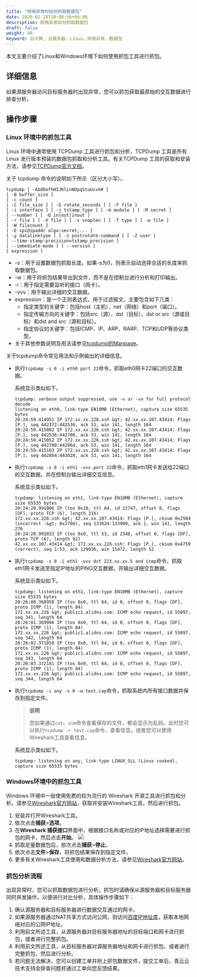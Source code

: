 ```yaml
---
title: "网络异常时如何抓取数据包"
date: 2020-02-28T10:08:56+09:00
description: 网络异常如何抓取数据包
draft: false
weight: 40
keyword: 云计算, 云服务器，Linux，网络异常，数据包
---
```


本文主要介绍了Linux和Windows环境下如何使用抓包工具进行抓包。

## 详细信息

如果源服务器访问目标服务器时出现异常，您可以抓包获取最原始的交互数据进行排查分析。

## 操作步骤

### Linux 环境中的抓包工具

Linux 环境中通常使用 TCPDump 工具进行抓包和分析，TCPDump 工具是所有 Linux 发行版本预装的数据包抓取和分析工具。有关TCPDump 工具的获取和安装方法，请参见[TCPDump官方文档](http://www.tcpdump.org/)。

关于 tcpdump 命令的说明如下所示（区分大小写）。

```
tcpdump [ -AbdDefhHIJKlLnNOpqStuUvxX# ] 
[ -B buffer_size ] 
[ -c count ] 
[ -C file_size ] [ -G rotate_seconds ] [ -F file ] 
[ -i interface ] [ -j tstamp_type ] [ -m module ] [ -M secret ] 
[ --number ] [ -Q in|out|inout ] 
[ -r file ] [ -V file ] [ -s snaplen ] [ -T type ] [ -w file ] 
[ -W filecount ] 
[ -E spi@ipaddr algo:secret,... ] 
[ -y datalinktype ] [ -z postrotate-command ] [ -Z user ] 
[ --time-stamp-precision=tstamp_precision ] 
[ --immediate-mode ] [ --version ] 
[ expression ]
```

- -s：用于设置数据包抓取长度。如果-s为0，则表示自动选择合适的长度来抓取数据包。
- -w：用于将抓包结果导出到文件，而不是在控制台进行分析和打印输出。
- -i：用于指定需要监听的接口（网卡）。
- -vvv：用于输出详细的交互数据。
- expression：是一个正则表达式，用于过滤报文，主要包含如下几类：
  - 指定类型的关键字：包括host（主机）、net（网络）和port（端口）。
  - 指定传输方向的关键字：包括src（源）、dst（目标）、dst or src（源或目标）和dst and src（源和目标）。
  - 指定协议的关键字：包括ICMP、IP、ARP、RARP、TCP和UDP等协议类型。
- 关于其他参数说明及用法请参见[tcpdump的Manpage](http://www.tcpdump.org/manpages/tcpdump.1.html)。

关于tcpdump命令常见用法和示例输出的详细信息。

- 执行`tcpdump -s 0 -i eth0 port 22`命令，抓取eth0网卡22端口的交互数据。

  系统显示类似如下。
  
  ```
  tcpdump: verbose output suppressed, use -v or -vv for full protocol decode
  listening on eth0, link-type EN10MB (Ethernet), capture size 65535 bytes
  20:24:59.414951 IP 172.xx.xx.226.ssh &gt; 42.xx.xx.107.43414: Flags [P.], seq 442372:442536, ack 53, win 141, length 164
  20:24:59.415002 IP 172.xx.xx.226.ssh &gt; 42.xx.xx.107.43414: Flags [P.], seq 442536:442700, ack 53, win 141, length 164
  20:24:59.415052 IP 172.xx.xx.226.ssh &gt; 42.xx.xx.107.43414: Flags [P.], seq 442700:442864, ack 53, win 141, length 164
  20:24:59.415103 IP 172.xx.xx.226.ssh &gt; 42.xx.xx.107.43414: Flags [P.], seq 442864:443028, ack 53, win 141, length 164
  ```
  
- 执行`tcpdump -s 0 -i eth1 -vvv port 22`命令，抓取eth1网卡发送给22端口的交互数据，并在控制台输出详细交互信息。

  系统显示类似如下。
  
  ```
  tcpdump: listening on eth1, link-type EN10MB (Ethernet), capture size 65535 bytes
  20:24:20.991006 IP (tos 0x10, ttl 64, id 22747, offset 0, flags [DF], proto TCP (6), length 316)
  172.xx.xx.226.ssh &gt; 42.xx.xx.107.43414: Flags [P.], cksum 0x2504 (incorrect -&gt; 0x270d), seq 133624:133900, ack 1, win 141, length 276
  20:24:20.991033 IP (tos 0x0, ttl 53, id 2348, offset 0, flags [DF], proto TCP (6), length 92)
  42.xx.xx.107.43414 &gt; 172.xx.xx.226.ssh: Flags [P.], cksum 0x4759 (correct), seq 1:53, ack 129036, win 15472, length 52
  ```
  
- 执行`tcpdump -s 0 -i eth1 -vvv dst 223.xx.xx.5 and icmp`命令，抓取eth1网卡发送至指定IP地址的PING交互数据，并输出详细交互数据。

  系统显示类似如下。
  
  ```
  tcpdump: listening on eth1, link-type EN10MB (Ethernet), capture size 65535 bytes
  20:26:00.368958 IP (tos 0x0, ttl 64, id 0, offset 0, flags [DF], proto ICMP (1), length 84)
  172.xx.xx.226 &gt; public1.alidns.com: ICMP echo request, id 55097, seq 341, length 64
  20:26:01.369996 IP (tos 0x0, ttl 64, id 0, offset 0, flags [DF], proto ICMP (1), length 84)
  172.xx.xx.226 &gt; public1.alidns.com: ICMP echo request, id 55097, seq 342, length 64
  20:26:02.371058 IP (tos 0x0, ttl 64, id 0, offset 0, flags [DF], proto ICMP (1), length 84)
  172.xx.xx.226 &gt; public1.alidns.com: ICMP echo request, id 55097, seq 343, length 64
  20:26:03.372181 IP (tos 0x0, ttl 64, id 0, offset 0, flags [DF], proto ICMP (1), length 84)
  172.xx.xx.226 &gt; public1.alidns.com: ICMP echo request, id 55097, seq 344, length 64
  ```
  
- 执行`tcpdump -i any -s 0 -w test.cap`命令，抓取系统内所有接口数据并保存到指定文件。

  > **说明**
  >
  > 您如果通过`cat`、`vim`命令查看保存的文件，都会显示为乱码。此时您可以执行`tcpdump -r test.cap`命令，查看信息。或者您可以使用Wireshark工具查看信息。

  系统显示类似如下。

  ```
  tcpdump: listening on any, link-type LINUX_SLL (Linux cooked), capture size 65535 bytes
  ```

### Windows环境中的抓包工具

Windows 环境中一般使用免费的较为流行的 Wireshark 开源工具进行抓包和分析。请参见[Wireshark官方网站](https://www.wireshark.org/)，获取并安装Wireshark工具，然后进行抓包。

1. 安装并打开Wireshark工具。
2. 依次点击**捕获**>**选项**。
3. 在**Wireshark 捕获接口**界面中，根据接口名称或对应的IP地址选择需要进行抓包的网卡，然后点击**开始**。
   ![](../../../_images/wireshark.png)
4. 抓取足量数据包后，依次点击**捕获**>**停止**。
5. 依次点击**文件**>**保存**，将抓包结果保存到指定文件。
6. 更多有关Wireshark工具使用和数据分析方法，请参见[Wireshark官方网站](https://www.wireshark.org/download.html)。

### 抓包分析流程

出现异常时，您可以抓取数据包进行分析。抓包时请确保从源服务器和目标服务器同时并发操作，以便进行对比分析，具体操作步骤如下：

1. 确认源服务器和目标服务器进行数据交互通过的网卡。
2. 如果源服务器通过NAT共享方式访问公网，则访问[百度IP地址库](https://apis.baidu.com/store/aladdin/land?cardType=ipSearch)，获取本地网络对应的公网IP地址。
3. 利用前文所述工具，从源服务器对目标服务器地址的目标端口和网卡进行抓包，或者进行完整抓包。
4. 利用前文所述工具，从目标服务器对源服务器地址和网卡进行抓包，或者进行完整抓包，然后进行分析。
5. 若问题无法解决，您可以创建工单并附上抓包数据文件，提交工单后，青云云技术支持会排查问题并通过工单向您反馈结果。